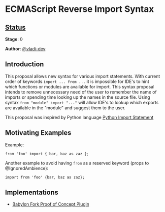# ECMAScript Reverse Import Syntax

## [Status](https://tc39.github.io/process-document/)

**Stage**: 0

**Author**: [@vladi-dev](https://github.com/vladi-dev)

## Introduction

This proposal allows new syntax for various import statements. With current order of keywords `import ... from ...` 
it is impossible for IDE's to hint which functions or modules are available for import. This syntax proposal intends to
remove unnecessary need of the user to remember the name of imports or spending time looking up the names in the source
file. Using syntax `from "module" import "..."` will allow IDE's to lookup which exports are available in 
the "module" and suggest them to the user.

This proposal was inspired by Python language
[Python Import Statement](https://docs.python.org/3/reference/simple_stmts.html#import)

## Motivating Examples

Example:

```
from 'foo' import { bar, baz as zaz };
```

Another example to avoid having `from` as a reserved keyword (props to @IgnoredAmbience):
```
import from 'foo' {bar, baz as zaz};
```


## Implementations

* [Babylon Fork Proof of Concept Plugin](https://github.com/vladi-dev/babel/pull/1)

